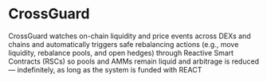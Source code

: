 # CrossGuard
CrossGuard watches on-chain liquidity and price events across DEXs and chains and automatically triggers safe rebalancing actions (e.g., move liquidity, rebalance pools, and open hedges) through Reactive Smart Contracts (RSCs) so pools and AMMs remain liquid and arbitrage is reduced — indefinitely, as long as the system is funded with REACT
